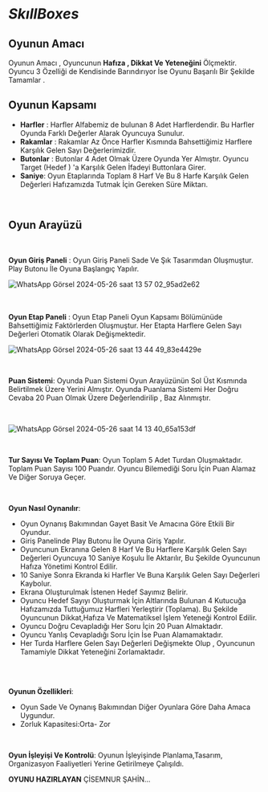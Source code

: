# *SkıllBoxes*
## Oyunun Amacı
Oyunun Amacı , Oyuncunun **Hafıza , Dikkat Ve Yeteneğini** Ölçmektir. Oyuncu 3 Özelliği de Kendisinde Barındırıyor İse Oyunu Başarılı Bir Şekilde Tamamlar .
<br>
## Oyunun Kapsamı ## 

*  **Harfler** : Harfler Alfabemiz de bulunan 8 Adet Harflerdendir. Bu Harfler Oyunda Farklı Değerler Alarak Oyuncuya Sunulur.
*  **Rakamlar** : Rakamlar Az Önce Harfler Kısmında Bahsettiğimiz Harflere Karşılık Gelen Sayı Değerlerimizdir.
*  **Butonlar** : Butonlar 4 Adet Olmak Üzere Oyunda Yer Almıştır. Oyuncu Target (Hedef ) 'a Karşılık Gelen İfadeyi Buttonlara Girer.
*  **Saniye**: Oyun Etaplarında Toplam 8 Harf Ve Bu 8 Harfe Karşılık Gelen Değerleri Hafızamızda Tutmak İçin Gereken Süre Miktarı.
  <br>

## Oyun Arayüzü ##
<br>

 **Oyun Giriş Paneli** : Oyun Giriş Paneli Sade Ve Şık Tasarımdan Oluşmuştur.  Play Butonu İle Oyuna Başlangıç Yapılır.
 <br>
 
 ![WhatsApp Görsel 2024-05-26 saat 13 57 02_95ad2e62](https://github.com/cisemnur/Sk-llBoxes/assets/148980295/88c2b1fa-ac21-4329-ae9f-66e4c405ebc0)
 <br>
 <br>
 <br>



 

 **Oyun Etap Paneli** : Oyun Etap Paneli Oyun Kapsamı Bölümünüde Bahsettiğimiz Faktörlerden Oluşmuştur. Her Etapta Harflere Gelen Sayı Değerleri  Otomatik Olarak Değişmektedir.


![WhatsApp Görsel 2024-05-26 saat 13 44 49_83e4429e](https://github.com/cisemnur/Sk-llBoxes/assets/148980295/37e95b2b-637a-4b08-9a88-831ba52f19dd)

<br>


**Puan Sistemi**: Oyunda Puan Sistemi Oyun Arayüzünün Sol Üst Kısmında Belirtilmek Üzere Yerini Almıştır. Oyunda Puanlama Sistemi Her Doğru Cevaba 20 Puan Olmak Üzere Değerlendirilip , Baz Alınmıştır.

<br>

![WhatsApp Görsel 2024-05-26 saat 14 13 40_65a153df](https://github.com/cisemnur/Sk-llBoxes/assets/148980295/2ae51727-f502-4e33-bcb8-fd0b55fd9f4a)


<br>


**Tur Sayısı Ve Toplam Puan**: Oyun Toplam 5 Adet Turdan Oluşmaktadır. Toplam Puan Sayısı 100 Puandır. Oyuncu Bilemediği Soru İçin Puan Alamaz Ve Diğer Soruya Geçer.

<br>

**Oyun Nasıl Oynanılır**:
<br>

* Oyun Oynanış Bakımından Gayet Basit Ve Amacına Göre Etkili Bir Oyundur.
* Giriş Panelinde Play Butonu İle Oyuna Giriş Yapılır.
* Oyuncunun Ekranına Gelen 8 Harf Ve Bu Harflere Karşılık Gelen Sayı Değerleri Oyuncuya 10 Saniye Koşulu İle Aktarılır, Bu Şekilde Oyuncunun Hafıza Yönetimi Kontrol Edilir.
* 10 Saniye Sonra Ekranda ki Harfler Ve Buna Karşılık Gelen Sayı Değerleri Kaybolur.
* Ekrana Oluşturulmak İstenen Hedef Sayımız Belirir.
*  Oyuncu Hedef Sayıyı Oluşturmak İçin Altlarında Bulunan 4 Kutucuğa Hafızamızda Tuttuğumuz Harfleri Yerleştirir (Toplama). Bu Şekilde Oyuncunun Dikkat,Hafıza Ve Matematiksel İşlem Yeteneği Kontrol Edilir.
*  Oyuncu Doğru Cevapladığı Her Soru İçin 20 Puan Almaktadır.
*  Oyuncu Yanlış Cevapladığı Soru İçin İse Puan Alamamaktadır.
*  Her Turda Harflere Gelen Sayı Değerleri Değişmekte Olup , Oyuncunun Tamamiyle Dikkat Yeteneğini Zorlamaktadır.

<br>

<br>

**Oyunun Özellikleri**:
* Oyun Sade Ve Oynanış Bakımından Diğer Oyunlara Göre Daha Amaca Uygundur.
* Zorluk Kapasitesi:Orta- Zor
  
<br>


**Oyun İşleyişi Ve Kontrolü**:
Oyunun İşleyişinde Planlama,Tasarım, Organizasyon Faaliyetleri Yerine Getirilmeye Çalışıldı.

**OYUNU HAZIRLAYAN**
ÇİSEMNUR ŞAHİN...





  
